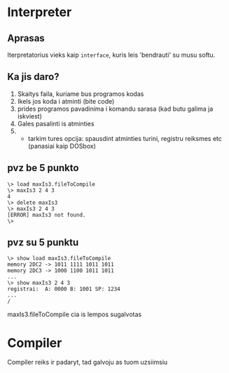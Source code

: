 # Interpreter
## Aprasas
Iterpretatorius vieks kaip `interface`, kuris leis 'bendrauti' su musu softu.
## Ka jis daro?
1) Skaitys faila, kuriame bus programos kodas
2) Ikels jos koda i atminti (bite code)
3) prides programos pavadinima i komandu sarasa (kad butu galima ja iskviest)
4) Gales pasalinti is atminties
5) + tarkim tures opcija: spausdint atminties turini, registru reiksmes etc (panasiai kaip DOSbox)

## pvz be 5 punkto
```
\> load maxIs3.fileToCompile
\> maxIs3 2 4 3
4
\> delete maxIs3
\> maxIs3 2 4 3
[ERROR] maxIs3 not found.
\>
```

## pvz su 5 punktu
```
\> show load maxIs3.fileToCompile
memory 2DC2 -> 1011 1111 1011 1011
memory 2DC3 -> 1000 1100 1011 1011
...
\> show maxIs3 2 4 3
registrai:	A: 0000 B: 1001 SP: 1234
...
/
```
maxIs3.fileToCompile cia is lempos sugalvotas
# Compiler
Compiler reiks ir padaryt, tad galvoju as tuom uzsiimsiu 